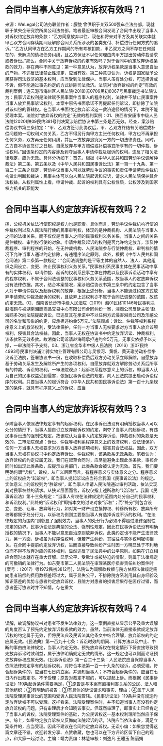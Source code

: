 # 合同中当事人约定放弃诉权有效吗？1

来源：WeLegal公司法务联盟作者：朦胧 曾供职于某双500强车企法务部，现就职于某央企研究院所属公司法务部。笔者最近审核合同发现了合同中出现了当事人对诉权约定放弃的条款：“乙方同意放弃以往、现在和将来对甲方及其关联实体就甲乙双方合同存续期间及解除合同关系所涉及的各类支付、补偿进行任何方式的追诉。”“乙方认同甲方在乙方工作期间的所有考核扣款，甲乙双方之间不存在任何潜在的、未解决的债权债务纠纷，且乙方保证不以任何理由向甲方提出劳动仲裁请求或者诉讼。”那么，合同中关于放弃诉权的约定有效吗？对于合同中约定放弃诉权条款的效力，存在两种不同意见：第一种意见认为，放弃诉权条款是当事人意思自治的产物，不违反法律禁止性规定，应当有效。第二种意见认为，诉权是国家赋予公民获得司法救济的基本权利，应当受到法律保护。当事人虽有处分权，可选择诉或不诉，但不能通过事先约定的方式排除司法救济。法院对“放弃诉权的约定”有效的裁判案例：连云港市海州区人民法院(2018)苏0706民初6067号民事裁定书法院认为：民事诉讼权利是法律赋予民事案件当事人的程序权利，法律并不禁止民事案件当事人放弃民事诉讼权利。本案中原告书面承诺不再提起任何诉讼，即排除了法院对该纠纷的管辖权。在当事人书面约定放弃诉讼这一救济途径的情况下，本院不能受理本案。法院对“放弃诉权的约定”无效的裁判案例：01、陕西省安康市中级人民法院(2020)陕09民终381号判决案涉赔偿协议书第三条是否无效。经查，案涉赔偿协议书第三条约定：“甲、乙双方签订此协议后，甲、乙双方终结有关赔偿或补偿问题的一切权利义务关系，乙方不得另行向甲方主张任何权利，甲方也不再承担任何义务，双方再无任何纠纷，并且一方放弃追究另一方的一切法律责任。同时，乙方自本协议签订之日起，自愿放弃与甲方赔偿或补偿事宜所享有的一切仲裁、诉讼权利。”因该条约定的内容涉及剥夺当事人申请仲裁及起诉的权利，违反了相关法律规定，应为无效。具体分析如下：首先，根据《中华人民共和国劳动争议调解仲裁法》第二条、第五条以及《中华人民共和国民事诉讼法》第一百一十九条、第一百二十三条之规定，劳动争议当事人可以就劳动争议的事实和责任申请劳动仲裁机构做出判断和裁决；民事主体可以向人民法院起诉和应诉，请求人民法院保护其合法权益。从权利属性上看，申请仲裁、起诉的权利具有公权性质，公权涉及到国家权力机关的职能发

# 合同中当事人约定放弃诉权有效吗？2

挥，公权机关依法行使职权是权力也是职责。具体而言，劳动争议仲裁机构行使的仲裁权利以及人民法院行使的民事审判权，体现的是仲裁机构、人民法院与当事人之间的法律关系，而不仅仅是当事人之间的民事权利义务关系，当事人之间的关系是仲裁权、审判权行使的对象。申请仲裁及起诉的权利是否允许约定放弃，涉及仲裁程序、审判程序的开始，在无仲裁机构、人民法院参与行使仲裁权、审判权的情况下允许当事人通过约定排除，有违程序法定原则。此外，根据《中华人民共和国合同法》第二条第一款规定：“合同法调整的是平等主体的自然人、法人、其他组织之间设立、变更、终止民事权利义务关系。”民事权利系民事主体在民事活动中享有的实体权利，申请仲裁、起诉的权利系民事主体在仲裁以及民事诉讼活动中享有的程序权利，不属于合同法调整的民事权利义务关系范围，故当事人约定放弃诉权没有法律依据。其次，结合本案情况，案涉赔偿协议书第三条中的约定包含了当事人对于申请仲裁以及起诉权利的放弃，根据上述分析，当事人不能通过约定方式放弃申请劳动仲裁及起诉的权利，且放弃上述权利亦不属于合同法调整的范围，故该约定无效。02、湖南省长沙市中级人民法院（2019）湘01民终10146号民事判决赵海鸥与被湖南湘商商品交易中心有限公司合同纠纷一案，湘商公司反诉主张“赵海鸥多次向法院提起诉讼，已违反其在承诺中不以任何方式侵害湘商公司及乐禧公司的名誉和形象的约定，应承担违约金5万元。”法院观点：诉讼、仲裁等权利系程序意义上的救济权利，受法律保护，任何一方当事人无权要求对方当事人放弃该项权利，侵害其合法权益。因此，当事人无权在协议书中约定放弃诉讼、仲裁权利，该条款系无效条款。故湘商公司诉请赵海鸥承担违约金5万元，无事实依据予以支撑，一审法院不予支持。03、浙江省金华市中级人民法院（2016）浙07民终4993号民事判决浦江骋实物业管理有限公司与吴银河、黄帆、黄天瑜劳动补偿争议诉至法院，签署协议书一份，在收取补偿费后双方劳动关系立即解除，自愿放弃基于劳动关系发生及解除所产生的各项权利，自愿放弃就双方解除劳动关系后所享有的仲裁、诉讼的权利。一审法院观点：起诉权系程序意义上的诉权，即当事人认为自己的民事权益受到侵害，依据民事诉讼法的规定，向人民法院提出启动诉讼程序的权利。只要当事人的起诉符合《中华人民共和国民事诉讼法》第一百十九条规定的条件，就具有程序意义上的诉权，应当

# 合同中当事人约定放弃诉权有效吗？3

保障当事人依照法律规定享有的起诉权利。在民事诉讼法没有明确授权当事人可以处分的情形下，当事人擅自订立放弃起诉权的约定，剥夺了当事人的起诉权，有违民事诉讼法的强制性规定，故该院认为当事人约定放弃诉讼、仲裁权利的条款是无效的。二审法院观点：诉讼、仲裁等权利系程序意义上的救济权利，受法律保护，任何一方当事人无权要求对方当事人放弃该项权利，侵害其合法权益。因此，双方当事人无权在协议书中约定放弃诉讼、仲裁权利，该条款系无效条款。笔者认为：放弃诉权的约定应属无效，我们在起草合同时，应尽量避免出现此类条款，审核合同时如出现此类条款，应提示业务部门，此类条款会被认定为无效。首先，我们要明确何谓“诉权”。诉权，从广义层面而言，有程序意义与实体意义之分。程序意义上的诉权应为“起诉权”，即当事人提起诉讼应当符合我国《民事诉讼法》的规定。实体意义上的诉权则为“胜诉权”，即当事人申请人民法院通过审判活动，依法实现其对民事权益的请求。从狭义层面而言，诉权仅指上述所称的“起诉权”。我国《民事诉讼法》第十三条规定：“当事人有权在法律规定的范围内处分自己的民事权利和诉讼权利。”此处的“诉讼权利”即指本文的讨论对象“诉权”；而“处分”则包含设立、变更、让与、放弃等行为，如对某一财产设立抵押权、转移所有权、放弃所有权等都属于处分行为，以诉权为例则主要指当事人有选择诉或不诉的权利。“在法律规定的范围内”则彰显了强制效力，当事人的处分行为必须不得超过法律强制性规定的边界。民事诉讼法是典型的公法、强制性规定，因此在民事诉讼法没有明确授权的情况下，当事人不能以意思自治原则放弃诉权，此类约定也不能产生法律效力。另一方面，诉权虽为程序性权利，但若产生纠纷，其往往与实体权利密切相关。在合同中提前约定放弃诉权，进而直接导致纠纷产生时因一方明显处于不利地位而不得不放弃对应的实体权利，显然违反了民法典中的公平原则。如果在订立相应合同时本就存在重大误解、显示公平、受欺诈或被胁迫的情形，则属于法律规定的可撤销的法律行为。如东莞市第二人民法院在审理某医疗损害责任纠纷案件时[案号：（2017）粤1972民初3812号]，法院认为调解款数额与院方依照法律规定需向患者赔偿的费用数额差距过大，属于显失公平，不排除院方系利用其自身经验及知识落差的优势与患者约定放弃诉权，且院方对患者的损害后果存在医疗过错，而患者签订协议时并不知情，存在重大

# 合同中当事人约定放弃诉权有效吗？4

误解，故调解协议书对患者不发生法律效力。这一案例直接从显示公平及重大误解的角度否认了预先约定放弃诉权条款的效力。虽然，当前法律无直接条款规定放弃诉权的约定属于无效，但将民法典及民诉法其他条文中结合理解，放弃诉权的约定应属无效。《民法典》第一百九十七条：诉讼时效的期间、计算方法以及中止、中断的事由由法律规定，当事人约定无效。预先放弃诉权在特定情形下将直接导致预先放弃诉讼时效利益，属于法律明确规定无效的情形，这一规定也可以侧面论证预先放弃诉权应属无效。《民事诉讼法》第一百二十三条：人民法院应当保障当事人依照法律规定享有的起诉权利。对符合本法第一百一十九条的起诉，必须受理。符合起诉条件的，应当在七日内立案，并通知当事人；不符合起诉条件的，应当在七日内作出裁定书，不予受理；原告对裁定不服的，可以提起上诉。而根据《民事诉讼法》119条起诉条件需要满足，①原告是与本案有直接利害关系的公民、法人和其他组织；②有明确的被告；③有具体的诉讼请求和事实、理由；④属于人民法院受理民事诉讼的范围和受诉人民法院管辖。《民事诉讼法》119条并没有规定约定放弃诉权不可以受理。这样看来，法院受理案件时，并不知道当事人有没有约定放弃诉权的问题，只有审理后才会知晓该事实。但既然审理了，即事实上已经肯定了当事人的诉权。法院受理案件的基础，为公民诉权这一基本权利理所当然应予保护。综上，如果约定放弃诉权又反悔向法院起诉的话，法院应当依法审查，满足立案条件的，应当受理。因此不建议在合同约定放弃诉权。无讼小编：如果您觉得这篇文章还不错，欢迎转发分享、点赞收藏，您也可以在下方评论区留下自己的观点，和大家一起讨论。主编：靖力责编：林慧审核：刘逸凡 王雅玉 陈丽娟

